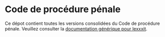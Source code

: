 # Code de procédure pénale

Ce dépot contient toutes les versions consolidées du Code de procédure pénale. Veuillez consulter la [documentation générique pour lexxxit](https://github.com/lexxxit/documentation).
